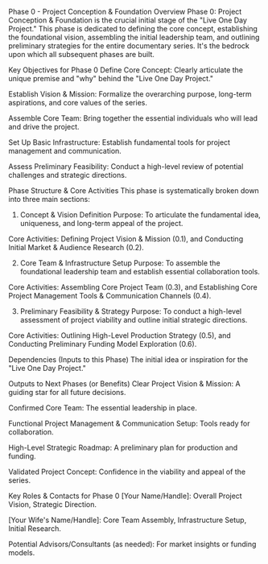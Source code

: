 Phase 0 - Project Conception & Foundation
Overview
Phase 0: Project Conception & Foundation is the crucial initial stage of the "Live One Day Project." This phase is dedicated to defining the core concept, establishing the foundational vision, assembling the initial leadership team, and outlining preliminary strategies for the entire documentary series. It's the bedrock upon which all subsequent phases are built.

Key Objectives for Phase 0
Define Core Concept: Clearly articulate the unique premise and "why" behind the "Live One Day Project."

Establish Vision & Mission: Formalize the overarching purpose, long-term aspirations, and core values of the series.

Assemble Core Team: Bring together the essential individuals who will lead and drive the project.

Set Up Basic Infrastructure: Establish fundamental tools for project management and communication.

Assess Preliminary Feasibility: Conduct a high-level review of potential challenges and strategic directions.

Phase Structure & Core Activities
This phase is systematically broken down into three main sections:

1. Concept & Vision Definition
Purpose: To articulate the fundamental idea, uniqueness, and long-term appeal of the project.

Core Activities: Defining Project Vision & Mission (0.1), and Conducting Initial Market & Audience Research (0.2).

2. Core Team & Infrastructure Setup
Purpose: To assemble the foundational leadership team and establish essential collaboration tools.

Core Activities: Assembling Core Project Team (0.3), and Establishing Core Project Management Tools & Communication Channels (0.4).

3. Preliminary Feasibility & Strategy
Purpose: To conduct a high-level assessment of project viability and outline initial strategic directions.

Core Activities: Outlining High-Level Production Strategy (0.5), and Conducting Preliminary Funding Model Exploration (0.6).

Dependencies (Inputs to this Phase)
The initial idea or inspiration for the "Live One Day Project."

Outputs to Next Phases (or Benefits)
Clear Project Vision & Mission: A guiding star for all future decisions.

Confirmed Core Team: The essential leadership in place.

Functional Project Management & Communication Setup: Tools ready for collaboration.

High-Level Strategic Roadmap: A preliminary plan for production and funding.

Validated Project Concept: Confidence in the viability and appeal of the series.

Key Roles & Contacts for Phase 0
[Your Name/Handle]: Overall Project Vision, Strategic Direction.

[Your Wife's Name/Handle]: Core Team Assembly, Infrastructure Setup, Initial Research.

Potential Advisors/Consultants (as needed): For market insights or funding models.
